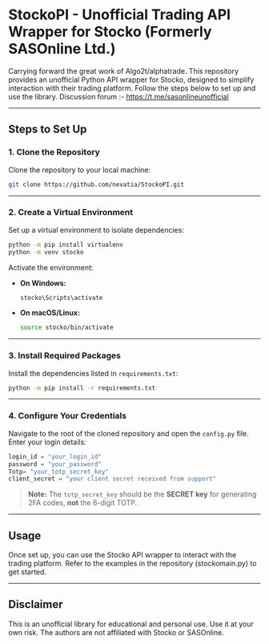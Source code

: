 # StockoPI - Unofficial Trading API Wrapper for Stocko (Formerly SASOnline Ltd.)

Carrying forward the great work of Algo2t/alphatrade. This repository provides an unofficial Python API wrapper for Stocko, designed to simplify interaction with their trading platform. Follow the steps below to set up and use the library.
Discussion forum :- https://t.me/sasonlineunofficial

---

## **Steps to Set Up**

### **1. Clone the Repository**

Clone the repository to your local machine:

```bash
git clone https://github.com/nevatia/StockoPI.git
```

---

### **2. Create a Virtual Environment**

Set up a virtual environment to isolate dependencies:

```bash
python -m pip install virtualenv
python -m venv stocko
```

Activate the environment:

- **On Windows:**
  ```bash
  stocko\Scripts\activate
  ```
- **On macOS/Linux:**
  ```bash
  source stocko/bin/activate
  ```

---

### **3. Install Required Packages**

Install the dependencies listed in `requirements.txt`:

```bash
python -m pip install -r requirements.txt
```

---

### **4. Configure Your Credentials**

Navigate to the root of the cloned repository and open the `config.py` file. Enter your login details:

```python
login_id = "your_login_id"
password = "your_password"
Totp= "your_totp_secret_key"
client_secret = "your client secret received from support"
```







> **Note:** The `totp_secret_key` should be the **SECRET key** for generating 2FA codes, **not** the 6-digit TOTP.

---

## **Usage**

Once set up, you can use the Stocko API wrapper to interact with the trading platform. Refer to the examples in the repository (stockomain.py) to get started.

---

## **Disclaimer**

This is an unofficial library for educational and personal use. Use it at your own risk. The authors are not affiliated with Stocko or SASOnline.

